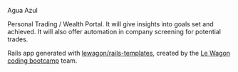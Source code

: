 Agua Azul

Personal Trading / Wealth Portal. It will give insights into goals set and achieved. It will also offer automation in company screening for potential trades.

Rails app generated with [lewagon/rails-templates](https://github.com/lewagon/rails-templates), created by the [Le Wagon coding bootcamp](https://www.lewagon.com) team.
